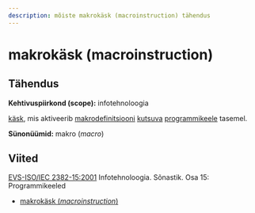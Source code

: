 ```yaml
---
description: mõiste makrokäsk (macroinstruction) tähendus
---
```


# makrokäsk (macroinstruction)

## Tähendus

**Kehtivuspiirkond (scope):** infotehnoloogia

[käsk](kaesk-instruction.md), mis aktiveerib [makrodefinitsiooni](makrodefinitsioon-macrodefinition.md) [kutsuva](kutse-call.md) [programmikeele](programmeerimiskeel-programming-language.md) tasemel.

**Sünonüümid:** makro (_macro_)





## Viited

[EVS-ISO/IEC 2382-15:2001](http://www.evs.ee/tooted/evs-iso-iec-2382-15-2001) Infotehnoloogia. Sõnastik. Osa 15: Programmikeeled

* [makrokäsk (_macroinstruction_)](https://www.eki.ee/dict/its/index.cgi?Q=D368D461-6C03-1014-88DC-FC5F0DBED45A\&F=GUID\&C01=1\&C02=0\&C10=1)
